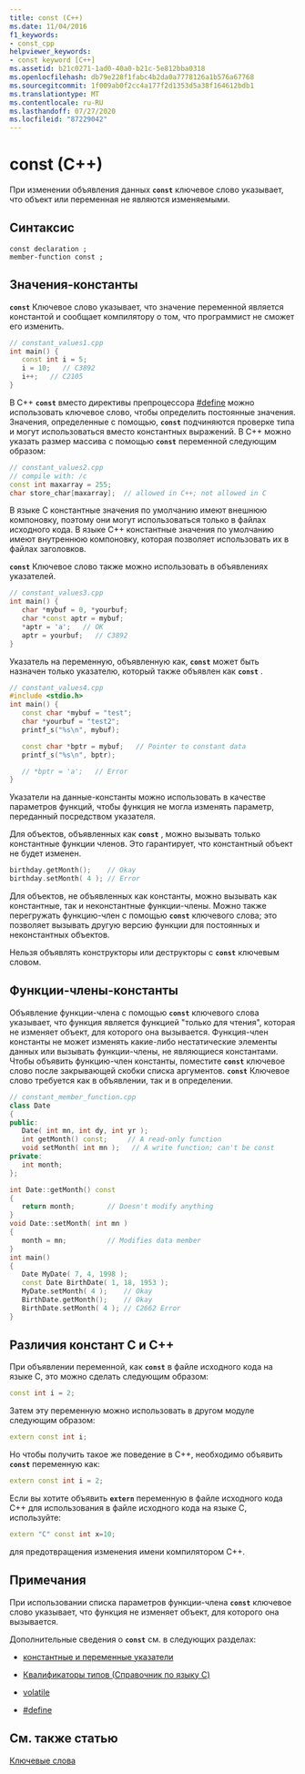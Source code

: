 ```yaml
---
title: const (C++)
ms.date: 11/04/2016
f1_keywords:
- const_cpp
helpviewer_keywords:
- const keyword [C++]
ms.assetid: b21c0271-1ad0-40a0-b21c-5e812bba0318
ms.openlocfilehash: db79e228f1fabc4b2da0a7778126a1b576a67768
ms.sourcegitcommit: 1f009ab0f2cc4a177f2d1353d5a38f164612bdb1
ms.translationtype: MT
ms.contentlocale: ru-RU
ms.lasthandoff: 07/27/2020
ms.locfileid: "87229042"
---
```

# <a name="const-c"></a>const (C++)

При изменении объявления данных **`const`** ключевое слово указывает, что объект или переменная не являются изменяемыми.

## <a name="syntax"></a>Синтаксис

```
const declaration ;
member-function const ;
```

## <a name="const-values"></a>Значения-константы

**`const`** Ключевое слово указывает, что значение переменной является константой и сообщает компилятору о том, что программист не сможет его изменить.

```cpp
// constant_values1.cpp
int main() {
   const int i = 5;
   i = 10;   // C3892
   i++;   // C2105
}
```

В C++ **`const`** вместо директивы препроцессора [#define](../preprocessor/hash-define-directive-c-cpp.md) можно использовать ключевое слово, чтобы определить постоянные значения. Значения, определенные с помощью, **`const`** подчиняются проверке типа и могут использоваться вместо константных выражений. В C++ можно указать размер массива с помощью **`const`** переменной следующим образом:

```cpp
// constant_values2.cpp
// compile with: /c
const int maxarray = 255;
char store_char[maxarray];  // allowed in C++; not allowed in C
```

В языке C константные значения по умолчанию имеют внешнюю компоновку, поэтому они могут использоваться только в файлах исходного кода. В языке C++ константные значения по умолчанию имеют внутреннюю компоновку, которая позволяет использовать их в файлах заголовков.

**`const`** Ключевое слово также можно использовать в объявлениях указателей.

```cpp
// constant_values3.cpp
int main() {
   char *mybuf = 0, *yourbuf;
   char *const aptr = mybuf;
   *aptr = 'a';   // OK
   aptr = yourbuf;   // C3892
}
```

Указатель на переменную, объявленную как, **`const`** может быть назначен только указателю, который также объявлен как **`const`** .

```cpp
// constant_values4.cpp
#include <stdio.h>
int main() {
   const char *mybuf = "test";
   char *yourbuf = "test2";
   printf_s("%s\n", mybuf);

   const char *bptr = mybuf;   // Pointer to constant data
   printf_s("%s\n", bptr);

   // *bptr = 'a';   // Error
}
```

Указатели на данные-константы можно использовать в качестве параметров функций, чтобы функция не могла изменять параметр, переданный посредством указателя.

Для объектов, объявленных как **`const`** , можно вызывать только константные функции членов. Это гарантирует, что константный объект не будет изменен.

```cpp
birthday.getMonth();    // Okay
birthday.setMonth( 4 ); // Error
```

Для объектов, не объявленных как константы, можно вызывать как константные, так и неконстантные функции-члены. Можно также перегружать функцию-член с помощью **`const`** ключевого слова; это позволяет вызывать другую версию функции для постоянных и неконстантных объектов.

Нельзя объявлять конструкторы или деструкторы с **`const`** ключевым словом.

## <a name="const-member-functions"></a>Функции-члены-константы

Объявление функции-члена с помощью **`const`** ключевого слова указывает, что функция является функцией "только для чтения", которая не изменяет объект, для которого она вызывается. Функция-член константы не может изменять какие-либо нестатические элементы данных или вызывать функции-члены, не являющиеся константами. Чтобы объявить функцию-член константы, поместите **`const`** ключевое слово после закрывающей скобки списка аргументов. **`const`** Ключевое слово требуется как в объявлении, так и в определении.

```cpp
// constant_member_function.cpp
class Date
{
public:
   Date( int mn, int dy, int yr );
   int getMonth() const;     // A read-only function
   void setMonth( int mn );   // A write function; can't be const
private:
   int month;
};

int Date::getMonth() const
{
   return month;        // Doesn't modify anything
}
void Date::setMonth( int mn )
{
   month = mn;          // Modifies data member
}
int main()
{
   Date MyDate( 7, 4, 1998 );
   const Date BirthDate( 1, 18, 1953 );
   MyDate.setMonth( 4 );    // Okay
   BirthDate.getMonth();    // Okay
   BirthDate.setMonth( 4 ); // C2662 Error
}
```

## <a name="c-and-c-const-differences"></a>Различия констант C и C++

При объявлении переменной, как **`const`** в файле исходного кода на языке C, это можно сделать следующим образом:

```cpp
const int i = 2;
```

Затем эту переменную можно использовать в другом модуле следующим образом:

```cpp
extern const int i;
```

Но чтобы получить такое же поведение в C++, необходимо объявить **`const`** переменную как:

```cpp
extern const int i = 2;
```

Если вы хотите объявить **`extern`** переменную в файле исходного кода C++ для использования в файле исходного кода на языке C, используйте:

```cpp
extern "C" const int x=10;
```

для предотвращения изменения имени компилятором C++.

## <a name="remarks"></a>Примечания

При использовании списка параметров функции-члена **`const`** ключевое слово указывает, что функция не изменяет объект, для которого она вызывается.

Дополнительные сведения о **`const`** см. в следующих разделах:

- [константные и переменные указатели](../cpp/const-and-volatile-pointers.md)

- [Квалификаторы типов (Справочник по языку C)](../c-language/type-qualifiers.md)

- [volatile](../cpp/volatile-cpp.md)

- [#define](../preprocessor/hash-define-directive-c-cpp.md)

## <a name="see-also"></a>См. также статью

[Ключевые слова](../cpp/keywords-cpp.md)
